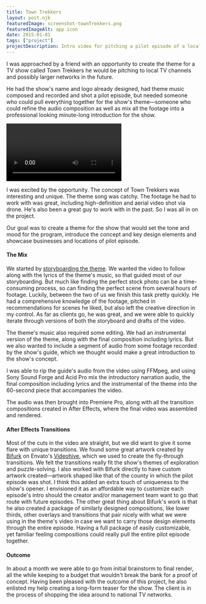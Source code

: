 ```yaml
---
title: Town Trekkers
layout: post.njk
featuredImage: screenshot-townTrekkers.png
featuredImageAlt: app icon
date: 2015-01-01
tags: ["project"]
projectDescription: Intro video for pitching a pilot episode of a local TV show.
---
```


I was approached by a friend with an opportunity to create the theme for a TV show called Town Trekkers he would be
pitching to local TV channels and possibly larger networks in the future.

He had the show's name and logo already designed, had theme music composed and recorded and shot a pilot episode, but
needed someone who could pull everything together for the show's theme&mdash;someone who could refine the audio
composition as well as mix all the footage into a professional looking minute-long introduction for the show.

<video class="d-flex w-75 my-4 mx-auto shadow border" controls>
    <source src="/resources/video/townTrekkersIntro.mp4" type="video/mp4">
</video>

I was excited by the opportunity. The concept of Town Trekkers was interesting and unique. The theme song was catchy.
The footage he had to work with was great, including high-definition and aerial video shot via drone. He's also been a
great guy to work with in the past. So I was all in on the project.

Our goal was to create a theme for the show that would set the tone and mood for the program, introduce the concept and
key design elements and showcase businesses and locations of pilot episode.

<h4 class="mt-5 mb-3">The Mix</h4>

We started
by <a href="/resources/documents/townTrekkers-storyBoard.pdf" title="View the storyboard">
storyboarding the theme</a>. We wanted the video to follow along with the lyrics of the theme's music, so that guided
most of our storyboarding. But much like finding the perfect stock photo can be a time-consuming process, so can finding
the perfect scene from several hours of footage. Luckily, between the two of us we finish this task pretty quickly. He
had a comprehensive knowledge of the footage, pitched in recommendations for scenes he liked, but also left the creative
direction in my control. As far as clients go, he was great, and we were able to quickly iterate through versions of
both the storyboard and drafts of the video.

The theme's music also required some editing. We had an instrumental version of the theme, along with the final
composition including lyrics. But we also wanted to include a segment of audio from some footage recorded by the show's
guide, which we thought would make a great introduction to the show's concept.

I was able to rip the guide's audio from the video using FFMpeg, and using Sony Sound Forge and Acid Pro mix the
introductory narration audio, the final composition including lyrics and the instrumental of the theme into the
60-second piece that accompanies the video.

The audio was then brought into Premiere Pro, along with all the transition compositions created in After Effects,
where the final video was assembled and rendered.

<h4 class="mt-5 mb-3">After Effects Transitions</h4>

Most of the cuts in the video are straight, but we did want to give it some flare with unique transitions. We found some
great artwork created by <a href="http://videohive.net/user/Bifurk" target="_blank">Bifurk</a> on
Envato's <a href="http://videohive.net/" target="_blank">Videohive</a>, which we used to create the fly-through
transitions. We felt the transitions really fit the show's themes of exploration and puzzle-solving. I also worked with
Bifurk directly to have custom artwork created&mdash;artwork shaped like that of the county in which the pilot episode
was shot. I think this added an extra touch of uniqueness to the show's opener. I envisioned it as an affordable way to
customize each episode's intro should the creator and/or management team want to go that route with future episodes. The
other great thing about Bifurk's work is that he also created a package of similarly designed compositions, like lower
thirds, other overlays and transitions that pair nicely with what we were using in the theme's video in case we want to
carry those design elements through the entire episode. Having a full package of easily customizable, yet familiar
feeling compositions could really pull the entire pilot episode together.

<h4 class="mt-5 mb-3">Outcome</h4>

In about a month we were able to go from initial brainstorm to final render, all the while keeping to a budget that
wouldn't break the bank for a proof of concept. Having been pleased with the outcome of this project, he also enlisted
my help creating a long-form teaser for the show. The client is in the process of shopping the idea around to national
TV networks.